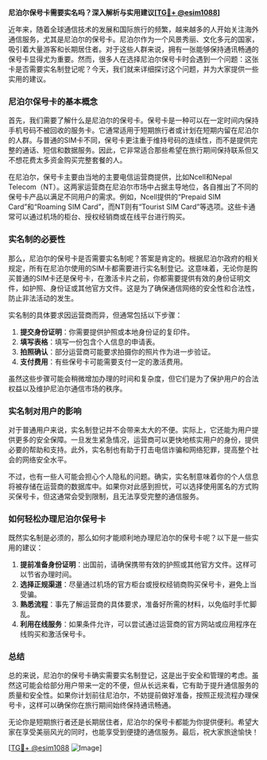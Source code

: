 **尼泊尔保号卡需要实名吗？深入解析与实用建议[[TG💪+ @esim1088](https://t.me/s/esim1088)]**

近年来，随着全球通信技术的发展和国际旅行的频繁，越来越多的人开始关注海外通信服务，尤其是尼泊尔的保号卡。尼泊尔作为一个风景秀丽、文化多元的国家，吸引着大量游客和长期居住者。对于这些人群来说，拥有一张能够保持通讯畅通的保号卡显得尤为重要。然而，很多人在选择尼泊尔保号卡时会遇到一个问题：这张卡是否需要实名制登记呢？今天，我们就来详细探讨这个问题，并为大家提供一些实用的建议。

### 尼泊尔保号卡的基本概念

首先，我们需要了解什么是尼泊尔的保号卡。保号卡是一种可以在一定时间内保持手机号码不被回收的服务卡。它通常适用于短期旅行者或计划在短期内留在尼泊尔的人群。与普通的SIM卡不同，保号卡更注重于维持号码的连续性，而不是提供完整的通话、短信和数据服务。因此，它非常适合那些希望在旅行期间保持联系但又不想花费太多资金购买完整套餐的人。

在尼泊尔，保号卡主要由当地的主要电信运营商提供，比如Ncell和Nepal Telecom（NT）。这两家运营商在尼泊尔市场中占据主导地位，各自推出了不同的保号卡产品以满足不同用户的需求。例如，Ncell提供的“Prepaid SIM Card”和“Roaming SIM Card”，而NT则有“Tourist SIM Card”等选项。这些卡通常可以通过机场的柜台、授权经销商或在线平台进行购买。

### 实名制的必要性

那么，尼泊尔的保号卡是否需要实名制呢？答案是肯定的。根据尼泊尔政府的相关规定，所有在尼泊尔使用的SIM卡都需要进行实名制登记。这意味着，无论你是购买普通的SIM卡还是保号卡，在激活卡片之前，你都需要提供有效的身份证明文件，如护照、身份证或其他官方文件。这是为了确保通信网络的安全性和合法性，防止非法活动的发生。

实名制的具体要求因运营商而异，但通常包括以下步骤：

1. **提交身份证明**：你需要提供护照或本地身份证的复印件。
2. **填写表格**：填写一份包含个人信息的申请表。
3. **拍照确认**：部分运营商可能要求拍摄你的照片作为进一步验证。
4. **支付费用**：有些保号卡可能需要支付一定的激活费用。

虽然这些步骤可能会稍微增加办理的时间和复杂度，但它们是为了保护用户的合法权益以及维护尼泊尔通信市场的秩序。

### 实名制对用户的影响

对于普通用户来说，实名制登记并不会带来太大的不便。实际上，它还能为用户提供更多的安全保障。一旦发生紧急情况，运营商可以更快地核实用户的身份，提供必要的帮助和支持。此外，实名制也有助于打击电信诈骗和网络犯罪，提高整个社会的网络安全水平。

不过，也有一些人可能会担心个人隐私的问题。确实，实名制意味着你的个人信息将被存储在运营商的数据库中。如果你对此感到担忧，可以选择使用匿名的方式购买保号卡，但这通常会受到限制，且无法享受完整的通信服务。

### 如何轻松办理尼泊尔保号卡

既然实名制是必须的，那么如何才能顺利地办理尼泊尔的保号卡呢？以下是一些实用的建议：

1. **提前准备身份证明**：出国前，请确保携带有效的护照或其他官方文件。这样可以节省办理时间。
2. **选择正规渠道**：尽量通过机场的官方柜台或授权经销商购买保号卡，避免上当受骗。
3. **熟悉流程**：事先了解运营商的具体要求，准备好所需的材料，以免临时手忙脚乱。
4. **利用在线服务**：如果条件允许，可以尝试通过运营商的官方网站或应用程序在线购买和激活保号卡。

### 总结

总的来说，尼泊尔的保号卡确实需要实名制登记，这是出于安全和管理的考虑。虽然这可能会给部分用户带来一定的不便，但从长远来看，它有助于提升通信服务的质量和安全性。如果你计划前往尼泊尔，不妨提前做好准备，按照正规流程办理保号卡，这样可以确保你在旅行期间始终保持通讯畅通。

无论你是短期旅行者还是长期居住者，尼泊尔的保号卡都能为你提供便利。希望大家在享受美丽风光的同时，也能享受到便捷的通信服务。最后，祝大家旅途愉快！

[[TG💪+ @esim1088](https://t.me/s/esim1088) ![Image](https://i.postimg.cc/4NQfJmqS/Snipaste-2025-05-13-00-14-12.png)]